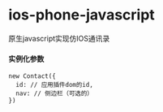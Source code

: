 # ios-phone-javascript
原生javascript实现仿IOS通讯录

#### 实例化参数
```
new Contact({
  id: // 应用插件dom的id,
  nav: // 侧边栏（可选的）
})
```
